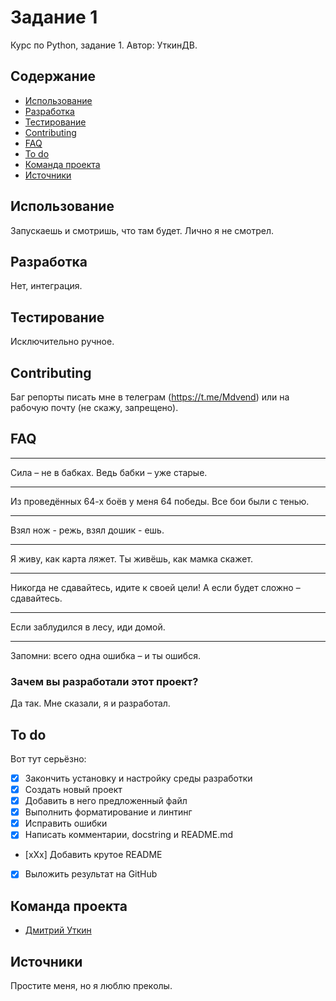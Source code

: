 # Задание 1
Курс по Python, задание 1. Автор: УткинДВ.

## Содержание
- [Использование](#Использование)
- [Разработка](#Разработка)
- [Тестирование](#тестирование)
- [Contributing](#contributing)
- [FAQ](#FAQ)
- [To do](#to-do)
- [Команда проекта](#команда-проекта)
- [Источники](#Источники)

## Использование
Запускаешь и смотришь, что там будет. Лично я не смотрел.

## Разработка
Нет, интеграция.

## Тестирование
Исключительно ручное.

## Contributing
Баг репорты писать мне в телеграм (https://t.me/Mdvend) или на рабочую почту (не скажу, запрещено).

## FAQ 
***
Сила – не в бабках. Ведь бабки – уже старые.
***
Из проведённых 64-х боёв у меня 64 победы. Все бои были с тенью.
***
Взял нож - режь, взял дошик - ешь.
***
Я живу, как карта ляжет. Ты живёшь, как мамка скажет.
***
Никогда не сдавайтесь, идите к своей цели! А если будет сложно – сдавайтесь.
***
Если заблудился в лесу, иди домой.
***
Запомни: всего одна ошибка – и ты ошибся. 

### Зачем вы разработали этот проект?
Да так. Мне сказали, я и разработал.

## To do
Вот тут серьёзно:
- [x] Закончить установку и настройку среды разработки
- [x] Создать новый проект
- [x] Добавить в него предложенный файл
- [x] Выполнить форматирование и линтинг
- [x] Исправить ошибки
- [x] Написать комментарии, docstring и README.md
- [xXx] Добавить крутое README
- [x] Выложить результат на GitHub

## Команда проекта
- [Дмитрий Уткин](https://t.me/Mdvend)

## Источники
Простите меня, но я люблю преколы.